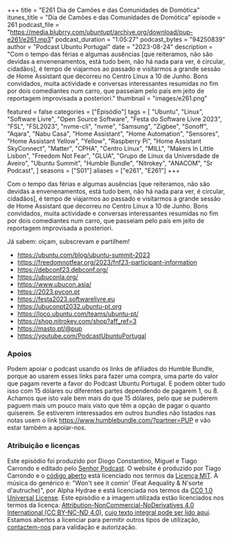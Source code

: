 +++
title = "E261 Dia de Camões e das Comunidades de Domótica"
itunes_title = "Dia de Camões e das Comunidades de Domótica"
episode = 261
podcast_file = "https://media.blubrry.com/ubuntupt/archive.org/download/pup-e261/e261.mp3"
podcast_duration = "1:05:27"
podcast_bytes = "94250839"
author = "Podcast Ubuntu Portugal"
date = "2023-08-24"
description = "Com o tempo das férias e algumas ausências [que reiteramos, não são devidas a envenenamentos, está tudo bem, não há nada para ver, é circular, cidadãos], é tempo de viajarmos ao passado e visitarmos a grande sessão de Home Assistant que decorreu no Centro Linux a 10 de Junho. Bons convidados, muita actividade e conversas interessantes resumidas no fim por dois comediantes num carro, que passeiam pelo país em jeito de reportagem improvisada a posteriori."
thumbnail = "images/e261.png"

featured = false
categories = ["Episódio"]
tags = [
  "Ubuntu",
  "Linux",
  "Software Livre",
  "Open Source Software",
  "Festa do Software Livre 2023",
  "FSL",
  "FSL2023",
  "nvme-cli",
  "nvme",
  "Samsung",
  "Zigbee",
  "Sonoff",
  "Aqara",
  "Nabu Casa",
  "Home Assistant",
  "Home Automation",
  "Sensores",
  "Home Assistant Yellow",
  "Yellow",
  "Raspberry Pi",
  "Home Assistant SkyConnect",
  "Matter",
  "CPHA",
  "Centro Linux",
  "MILL",
  "Makers In Little Lisbon",
  "Freedom Not Fear",
  "GLUA",
  "Grupo de Linux da Universdade de Aveiro",
  "Ubuntu Summit",
  "Humble Bundle",
  "Nitrokey",
  "ANACOM",
  "Sr Podcast",
]
seasons = ["S01"]
aliases = ["e261", "E261"]
+++

Com o tempo das férias e algumas ausências [que reiteramos, não são devidas a envenenamentos, está tudo bem, não há nada para ver, é circular, cidadãos], é tempo de viajarmos ao passado e visitarmos a grande sessão de Home Assistant que decorreu no Centro Linux a 10 de Junho. Bons convidados, muita actividade e conversas interessantes resumidas no fim por dois comediantes num carro, que passeiam pelo país em jeito de reportagem improvisada a posteriori.

Já sabem: oiçam, subscrevam e partilhem!

* https://ubuntu.com/blog/ubuntu-summit-2023
* https://freedomnotfear.org/2023/fnf23-participant-information
* https://debconf23.debconf.org/
* https://ubuconla.org/
* https://www.ubucon.asia/
* https://2023.pycon.pt
* https://festa2023.softwarelivre.eu
* https://ubuconpt2032.ubuntu-pt.org
* https://loco.ubuntu.com/teams/ubuntu-pt/
* https://shop.nitrokey.com/shop?aff_ref=3
* https://masto.pt/@pup
* https://youtube.com/PodcastUbuntuPortugal


### Apoios
Podem apoiar o podcast usando os links de afiliados do Humble Bundle, porque ao usarem esses links para fazer uma compra, uma parte do valor que pagam reverte a favor do Podcast Ubuntu Portugal.
E podem obter tudo isso com 15 dólares ou diferentes partes dependendo de pagarem 1, ou 8.
Achamos que isto vale bem mais do que 15 dólares, pelo que se puderem paguem mais um pouco mais visto que têm a opção de pagar o quanto quiserem.
Se estiverem interessados em outros bundles não listados nas notas usem o link https://www.humblebundle.com/?partner=PUP e vão estar também a apoiar-nos.

### Atribuição e licenças
Este episódio foi produzido por Diogo Constantino, Miguel e Tiago Carrondo e editado pelo [Senhor Podcast](https://senhorpodcast.pt/).
O website é produzido por Tiago Carrondo e o [código aberto](https://gitlab.com/podcastubuntuportugal/website) está licenciado nos termos da [Licença MIT](https://gitlab.com/podcastubuntuportugal/website/main/LICENSE).
A música do genérico é: "Won't see it comin' (Feat Aequality & N'sorte d'autruche)", por Alpha Hydrae e está licenciada nos termos da [CC0 1.0 Universal License](https://creativecommons.org/publicdomain/zero/1.0/).
Este episódio e a imagem utilizada estão licenciados nos termos da licença: [Attribution-NonCommercial-NoDerivatives 4.0 International (CC BY-NC-ND 4.0)](https://creativecommons.org/licenses/by-nc-nd/4.0/), [cujo texto integral pode ser lido aqui](https://creativecommons.org/licenses/by-nc-nd/4.0/legalcode). Estamos abertos a licenciar para permitir outros tipos de utilização, [contactem-nos](https://podcastubuntuportugal.org/contactos) para validação e autorização.

